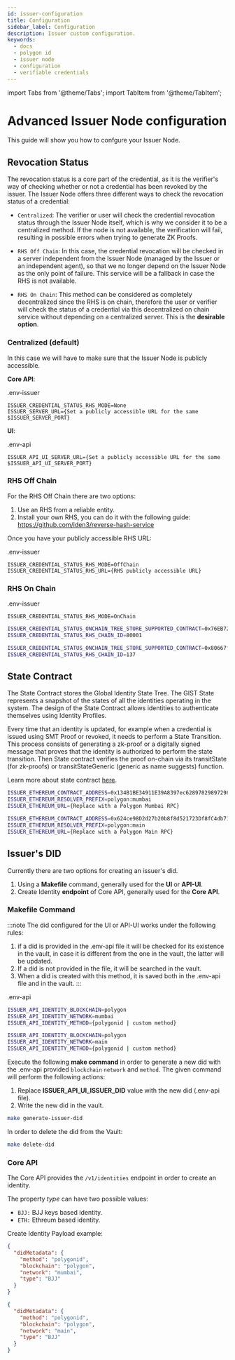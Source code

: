 ```yaml
---
id: issuer-configuration
title: Configuration
sidebar_label: Configuration
description: Issuer custom configuration.
keywords: 
  - docs
  - polygon id
  - issuer node
  - configuration
  - verifiable credentials
---
```


import Tabs from '@theme/Tabs';
import TabItem from '@theme/TabItem';

# Advanced Issuer Node configuration

This guide will show you how to confgure your Issuer Node.

## Revocation Status

The revocation status is a core part of the credential, as it is the verifier's way of checking whether or not a credential has been revoked by the issuer. The Issuer Node offers three different ways to check the revocation status of a credential: 

- `Centralized`: The verifier or user will check the credential revocation status through the Issuer Node itself, which is why we consider it to be a centralized method. If the node is not available, the verification will fail, resulting in possible errors when trying to generate ZK Proofs.

- `RHS Off Chain`: In this case, the credential revocation will be checked in a server independent from the Issuer Node (managed by the Issuer or an independent agent), so that we no longer depend on the Issuer Node as the only point of failure. This service will be a fallback in case the RHS is not available.

- `RHS On Chain`: This method can be considered as completely decentralized since the RHS is on chain, therefore the user or verifier will check the status of a credential via this decentralized on chain service without depending on a centralized server. This is the **desirable option**.

### Centralized (default)
In this case we will have to make sure that the Issuer Node is publicly accessible.

**Core API**:

.env-issuer

```
ISSUER_CREDENTIAL_STATUS_RHS_MODE=None
ISSUER_SERVER_URL={Set a publicly accessible URL for the same $ISSUER_SERVER_PORT}

```

**UI**:

.env-api
```
ISSUER_API_UI_SERVER_URL={Set a publicly accessible URL for the same $ISSUER_API_UI_SERVER_PORT}

```

### RHS Off Chain
For the RHS Off Chain there are two options:
1. Use an RHS from a reliable entity.
2. Install your own RHS, you can do it with the following guide: https://github.com/iden3/reverse-hash-service

Once you have your publicly accessible RHS URL:

.env-issuer
```
ISSUER_CREDENTIAL_STATUS_RHS_MODE=OffChain
ISSUER_CREDENTIAL_STATUS_RHS_URL={RHS publicly accessible URL}
```


### RHS On Chain

.env-issuer
```
ISSUER_CREDENTIAL_STATUS_RHS_MODE=OnChain 
```

<Tabs>
<TabItem value="Polygon Mumbai">

```bash
ISSUER_CREDENTIAL_STATUS_ONCHAIN_TREE_STORE_SUPPORTED_CONTRACT=0x76EB7216F2400aC18C842D8C76739F3B8E619DB9
ISSUER_CREDENTIAL_STATUS_RHS_CHAIN_ID=80001
```

</TabItem>

<TabItem value="Polygon Main">

```bash
ISSUER_CREDENTIAL_STATUS_ONCHAIN_TREE_STORE_SUPPORTED_CONTRACT=0x80667fdB4CC6bBa3EDaE419f6BFBc129e78d2fC9
ISSUER_CREDENTIAL_STATUS_RHS_CHAIN_ID=137
```

</TabItem>
</Tabs>

## State Contract
The State Contract stores the Global Identity State Tree. The GIST State represents a snapshot of the states of all the identities operating in the system. The design of the State Contract allows identities to authenticate themselves using Identity Profiles.

Every time that an identity is updated, for example when a credential is issued using SMT Proof or revoked, it needs to perform a State Transition. This process consists of generating a zk-proof or a digitally signed message that proves that the identity is authorized to perform the state transition. Then State contract verifies the proof on-chain via its transitState (for zk-proofs) or transitStateGeneric (generic as name suggests) function.

Learn more about state contract [here](https://docs.iden3.io/contracts/state/).

<Tabs>
<TabItem value="Polygon Mumbai">

```bash
ISSUER_ETHEREUM_CONTRACT_ADDRESS=0x134B1BE34911E39A8397ec6289782989729807a4
ISSUER_ETHEREUM_RESOLVER_PREFIX=polygon:mumbai
ISSUER_ETHEREUM_URL={Replace with a Polygon Mumbai RPC}
```

</TabItem>

<TabItem value="Polygon Main">

```bash
ISSUER_ETHEREUM_CONTRACT_ADDRESS=0x624ce98D2d27b20b8f8d521723Df8fC4db71D79D
ISSUER_ETHEREUM_RESOLVER_PREFIX=polygon:main
ISSUER_ETHEREUM_URL={Replace with a Polygon Main RPC}
```

</TabItem>
</Tabs>

## Issuer's DID

Currently there are two options for creating an issuer's did.  
1. Using a **Makefile** command, generally used for the **UI** or **API-UI**.
2. Create Identity **endpoint** of Core API, generally used for the **Core API**.

### Makefile Command

:::note
The did configured for the UI or API-UI works under the following rules:
1. if a did is provided in the .env-api file it will be checked for its existence in the vault, in case it is different from the one in the vault, the latter will be updated.
2. If a did is not provided in the file, it will be searched in the vault.
3. When a did is created with this method, it is saved both in the .env-api file and in the vault.
:::

.env-api

<Tabs>
<TabItem value="Polygon Mumbai">

```bash
ISSUER_API_IDENTITY_BLOCKCHAIN=polygon
ISSUER_API_IDENTITY_NETWORK=mumbai
ISSUER_API_IDENTITY_METHOD={polygonid | custom method}
```

</TabItem>

<TabItem value="Polygon Main">

```bash
ISSUER_API_IDENTITY_BLOCKCHAIN=polygon
ISSUER_API_IDENTITY_NETWORK=main
ISSUER_API_IDENTITY_METHOD={polygonid | custom method}
```

</TabItem>
</Tabs>

Execute the following **make command** in order to generate a new did with the .env-api provided `blockchain` `network` and `method`.
The given command will perform the following actions:
1. Replace **ISSUER_API_UI_ISSUER_DID** value with the new did (.env-api file).
2. Write the new did in the vault.

```bash
make generate-issuer-did
```

In order to delete the did from the Vault:

```bash
make delete-did
```

### Core API

The Core API provides the `/v1/identities` endpoint in order to create an identity.

The property *type* can have two possible values:
* `BJJ:` BJJ keys based identity.
* `ETH:` Ethreum based identity.


Create Identity Payload example:
<Tabs>
<TabItem value="Polygon Mumbai">

```json
{
  "didMetadata": {
    "method": "polygonid",
    "blockchain": "polygon",
    "network": "mumbai",
    "type": "BJJ"
  }
}
```
</TabItem>

<TabItem value="Polygon Main">

```json
{
  "didMetadata": {
    "method": "polygonid",
    "blockchain": "polygon",
    "network": "main",
    "type": "BJJ"
  }
}
```
</TabItem>
</Tabs>


